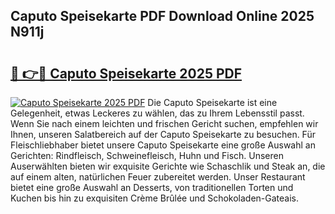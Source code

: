 ## Caputo Speisekarte PDF Download Online 2025 N911j

# <h2><a href="http://gcc5zsj.nevu.top/?p=Caputo+Speisekarte">🔗 👉🔴 Caputo Speisekarte 2025 PDF</a></h2>

[![Caputo Speisekarte 2025 PDF](https://i.imgur.com/dBaPXMq.png)](http://gcc5zsj.nevu.top/?p=Caputo+Speisekarte)
Die Caputo Speisekarte ist eine Gelegenheit, etwas Leckeres zu wählen, das zu Ihrem Lebensstil passt. Wenn Sie nach einem leichten und frischen Gericht suchen, empfehlen wir Ihnen, unseren Salatbereich auf der Caputo Speisekarte zu besuchen. Für Fleischliebhaber bietet unsere Caputo Speisekarte eine große Auswahl an Gerichten: Rindfleisch, Schweinefleisch, Huhn und Fisch. Unseren Auserwählten bieten wir exquisite Gerichte wie Schaschlik und Steak an, die auf einem alten, natürlichen Feuer zubereitet werden. Unser Restaurant bietet eine große Auswahl an Desserts, von traditionellen Torten und Kuchen bis hin zu exquisiten Crème Brûlée und Schokoladen-Gateais.
